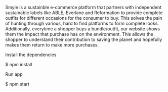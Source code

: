 Smyle is a sustainble e-commerce platform that partners with independent sustainable labels like ABLE, Everlane and Reformation to provide complete outfits for different occasions for the consumer to buy. This solves the pain of hunting through various, hard to find platforms to form complete looks. Additionally, everytime a shopper buys a bundle/outfit, our website shows them the impact that purchase has on the environment. This allows the shopper to understand their contribution to saving the planet and hopefully makes them return to make more purchases.




Install the dependencies

$ npm install

Run app

$ npm start
